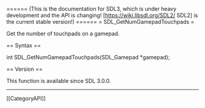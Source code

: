 ====== (This is the documentation for SDL3, which is under heavy development and the API is changing! [https://wiki.libsdl.org/SDL2/ SDL2] is the current stable version!) ======
= SDL_GetNumGamepadTouchpads =

Get the number of touchpads on a gamepad.

== Syntax ==

<syntaxhighlight lang='c'>
int SDL_GetNumGamepadTouchpads(SDL_Gamepad *gamepad);
</syntaxhighlight>

== Version ==

This function is available since SDL 3.0.0.

----
[[CategoryAPI]]


